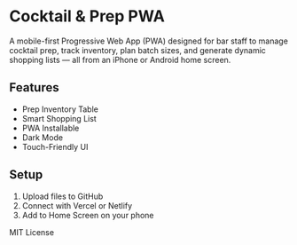 # Cocktail & Prep PWA

A mobile-first Progressive Web App (PWA) designed for bar staff to manage cocktail prep, track inventory, plan batch sizes, and generate dynamic shopping lists — all from an iPhone or Android home screen.

## Features

- Prep Inventory Table
- Smart Shopping List
- PWA Installable
- Dark Mode
- Touch-Friendly UI

## Setup

1. Upload files to GitHub
2. Connect with Vercel or Netlify
3. Add to Home Screen on your phone

MIT License
